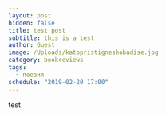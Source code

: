 ```yaml
---
layout: post
hidden: false
title: test post
subtitle: this is a test
author: Guest
image: /Uploads/katopristigneshobadise.jpg
category: bookreviews
tags:
  - поезия
schedule: "2019-02-20 17:00"
---
```


test
